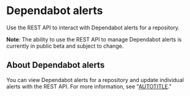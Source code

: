 # Dependabot alerts

Use the REST API to interact with Dependabot alerts for a repository.

<div class="ghd-spotlight ghd-spotlight-note border rounded-1 my-3 p-3 f5 color-border-accent-emphasis color-bg-accent">

**Note**: The ability to use the REST API to manage Dependabot alerts is currently in public beta and subject to change.

</div>

## About Dependabot alerts

You can view Dependabot alerts for a repository and update individual alerts with the REST API. For more information, see "[AUTOTITLE](/code-security/dependabot/dependabot-alerts/about-dependabot-alerts)."
